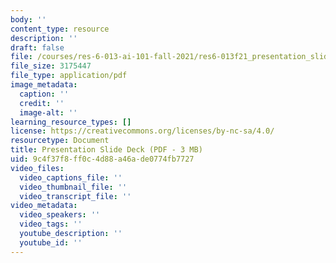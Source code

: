 ```yaml
---
body: ''
content_type: resource
description: ''
draft: false
file: /courses/res-6-013-ai-101-fall-2021/res6-013f21_presentation_slides.pdf
file_size: 3175447
file_type: application/pdf
image_metadata:
  caption: ''
  credit: ''
  image-alt: ''
learning_resource_types: []
license: https://creativecommons.org/licenses/by-nc-sa/4.0/
resourcetype: Document
title: Presentation Slide Deck (PDF - 3 MB)
uid: 9c4f37f8-ff0c-4d88-a46a-de0774fb7727
video_files:
  video_captions_file: ''
  video_thumbnail_file: ''
  video_transcript_file: ''
video_metadata:
  video_speakers: ''
  video_tags: ''
  youtube_description: ''
  youtube_id: ''
---
```

